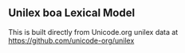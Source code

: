 Unilex boa Lexical Model
----------------------

This is built directly from Unicode.org unilex data at
https://github.com/unicode-org/unilex
